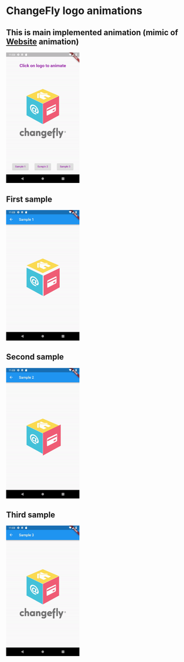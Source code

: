 # ChangeFly logo animations

## This is main implemented animation (mimic of [Website](www.changefly.com) animation)
<img src="./repo_files/main.gif" width="200">


## First sample
<img src="./repo_files/first.gif" width="200">



## Second sample
<img src="./repo_files/second.gif" width="200">



## Third sample
<img src="./repo_files/third.gif" width="200">